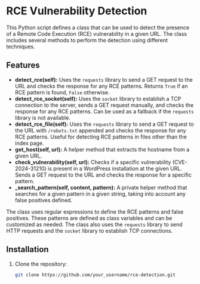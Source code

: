 # RCE Vulnerability Detection

This Python script defines a class that can be used to detect the presence of a Remote Code Execution (RCE) vulnerability in a given URL. The class includes several methods to perform the detection using different techniques.

## Features

- **detect_rce(self):** Uses the `requests` library to send a GET request to the URL and checks the response for any RCE patterns. Returns `True` if an RCE pattern is found, `False` otherwise.
- **detect_rce_socket(self):** Uses the `socket` library to establish a TCP connection to the server, sends a GET request manually, and checks the response for any RCE patterns. Can be used as a fallback if the `requests` library is not available.
- **detect_rce_file(self):** Uses the `requests` library to send a GET request to the URL with `/robots.txt` appended and checks the response for any RCE patterns. Useful for detecting RCE patterns in files other than the index page.
- **get_host(self, url):** A helper method that extracts the hostname from a given URL.
- **check_vulnerability(self, url):** Checks if a specific vulnerability (CVE-2024-31210) is present in a WordPress installation at the given URL. Sends a GET request to the URL and checks the response for a specific pattern.
- **_search_pattern(self, content, pattern):** A private helper method that searches for a given pattern in a given string, taking into account any false positives defined.

The class uses regular expressions to define the RCE patterns and false positives. These patterns are defined as class variables and can be customized as needed. The class also uses the `requests` library to send HTTP requests and the `socket` library to establish TCP connections.

## Installation

1. Clone the repository:
   ```sh
   git clone https://github.com/your_username/rce-detection.git